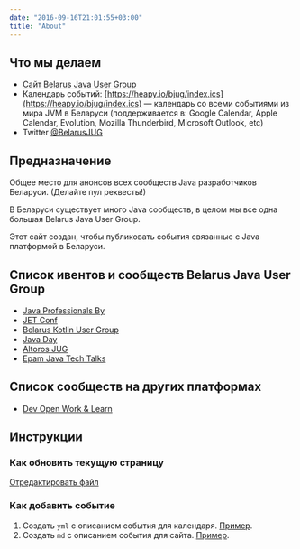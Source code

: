 ```yaml
---
date: "2016-09-16T21:01:55+03:00"
title: "About"
---
```


## Что мы делаем

* [Сайт Belarus Java User Group](https://heapy.io/bjug)
* Календарь событий: [https://heapy.io/bjug/index.ics](https://heapy.io/bjug/index.ics) — календарь со всеми событиями из мира JVM в Беларуси (поддерживается в: Google Calendar, Apple Calendar, Evolution, Mozilla Thunderbird, Microsoft Outlook, etc)
* Twitter [@BelarusJUG](https://twitter.com/BelarusJUG)

## Предназначение

Общее место для анонсов всех сообществ Java разработчиков Беларуси. (Делайте пул реквесты!)

В Беларуси существует много Java сообществ, в целом мы все одна большая Belarus Java User Group.

Этот сайт создан, чтобы публиковать события связанные с Java платформой в Беларуси.

## Список ивентов и сообществ Belarus Java User Group
  * [Java Professionals By](http://jprof.by/)
  * [JET Conf](https://heapy.io/bjug/jetconf)
  * [Belarus Kotlin User Group](https://bkug.by/)
  * [Java Day](http://javaday.by/)
  * [Altoros JUG](http://belarusjug.org/)
  * [Epam Java Tech Talks](https://events.epam.com/)

## Список сообществ на других платформах
  * [Dev Open Work & Learn](http://devowl.org/)


## Инструкции

### Как обновить текущую страницу

[Отредактировать файл](https://github.com/Heapy/heapy.io/tree/master/site/content/bjug/index.md)

### Как добавить событие

1. Создать `yml` с описанием события для календаря. [Пример](https://github.com/Heapy/heapy.io/blob/master/site/events/bkug6.yml).
1. Создать `md` с описанием события для сайта. [Пример](https://github.com/Heapy/heapy.io/blob/master/site/content/bjug/java-professionals-by-17.md).
